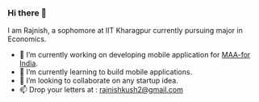 ### Hi there 👋

I am Rajnish, a sophomore at IIT Kharagpur currently pursuing major in Economics.

- 🔭 I’m currently working on developing mobile application for [MAA-for India](https://github.com/March-Against-Anemia).
- 🌱 I’m currently learning to build mobile applications.
- 👯 I’m looking to collaborate on any startup idea.
- 📫 Drop your letters at : rajnishkush2@gmail.com

<!--
**ooyeraju/ooyeraju** is a ✨ _special_ ✨ repository because its `README.md` (this file) appears on your GitHub profile.

Here are some ideas to get you started:

- 🔭 I’m currently working on ...
- 🌱 I’m currently learning ...
- 👯 I’m looking to collaborate on ...
- 🤔 I’m looking for help with ...
- 💬 Ask me about ...
- 📫 How to reach me: ...
- 😄 Pronouns: ...
- ⚡ Fun fact: ...
-->
